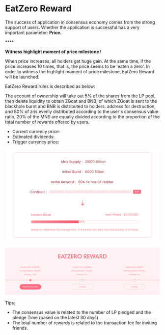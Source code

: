 # EatZero Reward

The success of application in consensus economy comes from the strong support of users. Whether the application is successful has a very important parameter: **Price.**

\*\*\*\*

**Witness highlight moment of price milestone !**

When price increases, all holders get huge gain. At the same time, if the price increases 10 times, that is, the price seems to be 'eaten a zero'. In order to witness the highlight moment of price milestone, EatZero Reward will be launched.

EatZero Reward rules is described as below:

The account of ownership will take out 5% of the shares from the LP pool, then delete liquidity to obtain ZGoat and BNB, of which ZGoat is sent to the blackhole burnt and BNB is distributed to holders. address for destruction, and 80% of zris evenly distributed according to the user's consensus value ratio, 20% of the MNS are equally divided according to the proportion of the total number of rewards offered by users.

* Current currency price:
* Estimated dividends:
* Trigger currency price:

![\( Eat zero bonus progress bar \)](../.gitbook/assets/chi-ling-fen-hong-jin-du-tiao-.png)

![\( Rules and Regulations for receiving zero bonus \)](../.gitbook/assets/06-chi-ling-fen-hong-jiang-li-ling-qu-ji-gui-ze-.png)



Tips: 

* The consensus value is related to the number of LP pledged and the pledge Time \(based on the latest 30 days\)
* The total number of rewards is related to the transaction fee for inviting friends.



